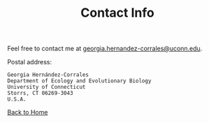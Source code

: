 ﻿---
title: Contact Info
layout: default
---

Feel free to contact me at <georgia.hernandez-corrales@uconn.edu>.

Postal address:

    Georgia Hernández-Corrales
    Department of Ecology and Evolutionary Biology
    University of Connecticut
    Storrs, CT 06269-3043
    U.S.A.
    
    
[Back to Home](https://georgiahernandez.github.io/)
